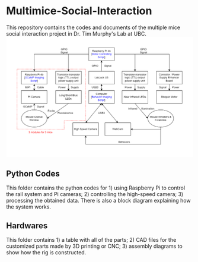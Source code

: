 # Multimice-Social-Interaction
This repository contains the codes and documents of the multiple mice social interaction project in Dr. Tim Murphy's Lab at UBC.  
![image](https://github.com/Haozong-Zeng/Multimice-Social-Interaction/blob/main/Python%20Codes/Block%20Diagram.png)
## Python Codes
This folder contains the python codes for 1) using Raspberry Pi to control the rail system and Pi cameras; 2) controlling the high-speed camera; 3) processing the obtained data. There is also a block diagram explaining how the system works.  
## Hardwares
This folder contains 1) a table with all of the parts; 2) CAD files for the customized parts made by 3D printing or CNC; 3) assembly diagrams to show how the rig is constructed.
